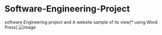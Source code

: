 # Software-Engineering-Project
software Engineering project and A website sample of its view[* using Word Press]
![image](https://user-images.githubusercontent.com/60177352/134227761-29dc5f08-e1e3-42be-af5c-daa23daae1b0.png)

